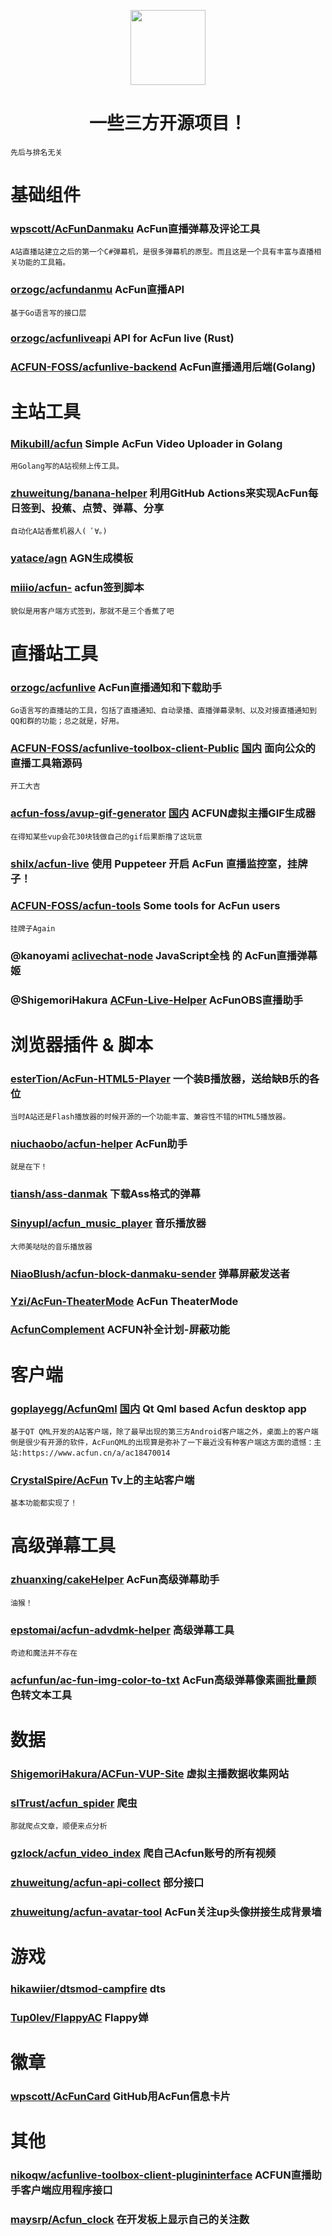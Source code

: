 <p align="center">
<img src="https://ali-imgs.acfun.cn/kos/nlav10360/static/common/widget/header/img/acfunlogo.11a9841251f31e1a3316.svg" width="120">
</p>
<h1 align="center">一些三方开源项目！</h1>

    先后与排名无关

# 基础组件

### [wpscott/AcFunDanmaku](https://github.com/wpscott/AcFunDanmaku)  AcFun直播弹幕及评论工具
    A站直播站建立之后的第一个C#弹幕机，是很多弹幕机的原型。而且这是一个具有丰富与直播相关功能的工具箱。

### [orzogc/acfundanmu](https://github.com/orzogc/acfundanmu) AcFun直播API
    基于Go语言写的接口层

### [orzogc/acfunliveapi](https://github.com/orzogc/acfunliveapi) API for AcFun live (Rust)


### [ACFUN-FOSS/acfunlive-backend](https://github.com/ACFUN-FOSS/acfunlive-backend) AcFun直播通用后端(Golang)

# 主站工具

### [Mikubill/acfun](https://github.com/Mikubill/acfun) Simple AcFun Video Uploader in Golang
    用Golang写的A站视频上传工具。

### [zhuweitung/banana-helper](https://github.com/zhuweitung/banana-helper) 利用GitHub Actions来实现AcFun每日签到、投蕉、点赞、弹幕、分享
    自动化A站香蕉机器人( ﾟ∀。)

### [yatace/agn](https://github.com/yatace/agn) AGN生成模板

### [miiio/acfun-](https://github.com/miiio/acfun-) acfun签到脚本
    貌似是用客户端方式签到，那就不是三个香蕉了吧
    
# 直播站工具

### [orzogc/acfunlive](https://github.com/orzogc/acfunlive) AcFun直播通知和下载助手
    Go语言写的直播站的工具，包括了直播通知、自动录播、直播弹幕录制、以及对接直播通知到QQ和群的功能；总之就是，好用。

### [ACFUN-FOSS/acfunlive-toolbox-client-Public](https://github.com/ACFUN-FOSS/acfunlive-toolbox-client-Public) [国内](https://gitee.com/acfun-foss/acfunlive-toolbox-client-Public) 面向公众的直播工具箱源码
    开工大吉

### [acfun-foss/avup-gif-generator](https://github.com/ACFUN-FOSS/avup-gif-generator) [国内](https://gitee.com/acfun-foss/avup-gif-generator) ACFUN虚拟主播GIF生成器
    在得知某些vup会花30块钱做自己的gif后果断撸了这玩意

### [shilx/acfun-live](https://github.com/shilx/acfun-live) 使用 Puppeteer 开启 AcFun 直播监控室，挂牌子！

### [ACFUN-FOSS/acfun-tools](https://github.com/ACFUN-FOSS/acfun-tools) Some tools for AcFun users
    挂牌子Again

### @kanoyami [aclivechat-node](https://github.com/kanoyami/aclivechat-node) JavaScript全栈 的 AcFun直播弹幕姬

### @ShigemoriHakura [ACFun-Live-Helper](https://github.com/ShigemoriHakura/ACFun-Live-Helper) AcFunOBS直播助手


# 浏览器插件 & 脚本

### [esterTion/AcFun-HTML5-Player](https://github.com/esterTion/AcFun-HTML5-Player) 一个装B播放器，送给缺B乐的各位
    当时A站还是Flash播放器的时候开源的一个功能丰富、兼容性不错的HTML5播放器。

### [niuchaobo/acfun-helper](https://github.com/niuchaobo/acfun-helper) AcFun助手
    就是在下！

### [tiansh/ass-danmak](https://github.com/tiansh/ass-danmak) 下载Ass格式的弹幕

### [Sinyupl/acfun_music_player](https://github.com/Sinyupl/acfun_music_player) 音乐播放器
    大师美哒哒的音乐播放器

### [NiaoBlush/acfun-block-danmaku-sender](https://github.com/NiaoBlush/acfun-block-danmaku-sender) 弹幕屏蔽发送者

### [Yzi/AcFun-TheaterMode](https://github.com/Yzi/AcFun-TheaterMode) AcFun TheaterMode

### [AcfunComplement](https://github.com/baldhumanity/AcfunComplement) ACFUN补全计划-屏蔽功能


# 客户端

### [goplayegg/AcfunQml](https://github.com/goplayegg/AcfunQml)  [国内](https://gitee.com/goplayegg/AcfunQm) Qt Qml based Acfun desktop app
    基于QT QML开发的A站客户端，除了最早出现的第三方Android客户端之外，桌面上的客户端倒是很少有开源的软件，AcFunQML的出现算是弥补了一下最近没有种客户端这方面的遗憾：主站:https://www.acfun.cn/a/ac18470014

### [CrystalSpire/AcFun](https://github.com/CrystalSpire/AcFun) Tv上的主站客户端
    基本功能都实现了！

# 高级弹幕工具

### [zhuanxing/cakeHelper](https://github.com/zhuanxing/cakeHelper) AcFun高级弹幕助手
    油猴！

### [epstomai/acfun-advdmk-helper](https://github.com/epstomai/acfun-advdmk-helper) 高级弹幕工具
    奇迹和魔法并不存在

### [acfunfun/ac-fun-img-color-to-txt](https://gitee.com/acfunfun/ac-fun-img-color-to-txt) AcFun高级弹幕像素画批量颜色转文本工具

# 数据

### [ShigemoriHakura/ACFun-VUP-Site](https://github.com/ShigemoriHakura/ACFun-VUP-Site) 虚拟主播数据收集网站

### [slTrust/acfun_spider](https://github.com/slTrust/acfun_spider) 爬虫
    那就爬点文章，顺便来点分析

### [gzlock/acfun_video_index](https://github.com/gzlock/acfun_video_index) 爬自己Acfun账号的所有视频

### [zhuweitung/acfun-api-collect](https://github.com/zhuweitung/acfun-api-collect) 部分接口

### [zhuweitung/acfun-avatar-tool](https://github.com/zhuweitung/acfun-avatar-tool) AcFun关注up头像拼接生成背景墙

# 游戏

### [hikawiier/dtsmod-campfire](https://github.com/hikawiier/dtsmod-campfire) dts

### [Tup0lev/FlappyAC](https://github.com/Tup0lev/FlappyAC) Flappy婵

# 徽章

### [wpscott/AcFunCard](https://github.com/wpscott/AcFunCard) GitHub用AcFun信息卡片

# 其他

### [nikoqw/acfunlive-toolbox-client-plugininterface](https://github.com/nikoqw/acfunlive-toolbox-client-plugininterface) ACFUN直播助手客户端应用程序接口

### [maysrp/Acfun_clock](https://github.com/maysrp/Acfun_clock) 在开发板上显示自己的关注数